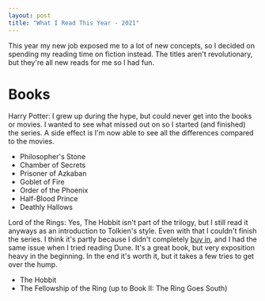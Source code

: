 ```yaml
---
layout: post
title: "What I Read This Year - 2021"
---
```


This year my new job exposed me to a lot of new concepts, so I decided on spending my reading time on fiction instead. The titles aren't revolutionary, but they're all new reads for me so I had fun.

# Books

Harry Potter: I grew up during the hype, but could never get into the books or movies. I wanted to see what missed out on so I started (and finished) the series. A side effect is I'm now able to see all the differences compared to the movies.
* Philosopher's Stone
* Chamber of Secrets
* Prisoner of Azkaban
* Goblet of Fire
* Order of the Phoenix
* Half-Blood Prince
* Deathly Hallows

Lord of the Rings: Yes, The Hobbit isn't part of the trilogy, but I still read it anyways as an introduction to Tolkien's style. Even with that I couldn't finish the series. I think it's partly because I didn't completely [buy in](https://xkcd.com/483/), and I had the same issue when I tried reading Dune. It's a great book, but very exposition heavy in the beginning. In the end it's worth it, but it takes a few tries to get over the hump.
* The Hobbit
* The Fellowship of the Ring (up to Book II: The Ring Goes South)